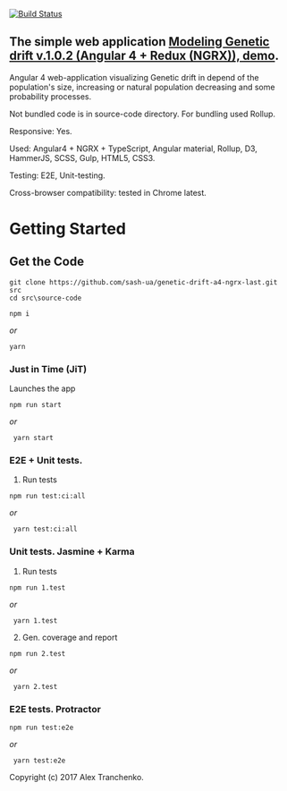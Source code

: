 [![Build Status](https://travis-ci.org/sash-ua/genetic-drift-a4-ngrx-last.svg?branch=master)](https://travis-ci.org/sash-ua/genetic-drift-a4-ngrx-last)

## The simple web application [Modeling Genetic drift v.1.0.2 (Angular 4 + Redux (NGRX)), demo]( https://sash-ua.github.io/genetic-drift-a4-ngrx-last/ ).
 
Angular 4 web-application visualizing Genetic drift in depend of the population's size, increasing or natural population decreasing and some probability processes.

Not bundled code is in source-code directory. For bundling used Rollup.

Responsive: Yes.

Used:  Angular4 + NGRX + TypeScript, Angular material, Rollup, D3, HammerJS, SCSS, Gulp, HTML5, CSS3.

Testing: E2E, Unit-testing.

Cross-browser compatibility: tested in Chrome latest.


# Getting Started

## Get the Code

```
git clone https://github.com/sash-ua/genetic-drift-a4-ngrx-last.git src
cd src\source-code
```
```
npm i
```
<i>or</i>
```
yarn
```

### Just in Time (JiT)

Launches the app

```
npm run start
```
 <i>or</i>
```
 yarn start
```

### E2E + Unit tests.

1. Run tests
```
npm run test:ci:all
```
 <i>or</i>
```
 yarn test:ci:all
```

### Unit tests. Jasmine + Karma

1. Run tests
```
npm run 1.test
```
 <i>or</i>
```
 yarn 1.test
```

2. Gen. coverage and report
```
npm run 2.test
```
 <i>or</i>
```
 yarn 2.test
```

### E2E tests. Protractor

```
npm run test:e2e
```
 <i>or</i>
```
 yarn test:e2e
```

Copyright (c) 2017 Alex Tranchenko.
